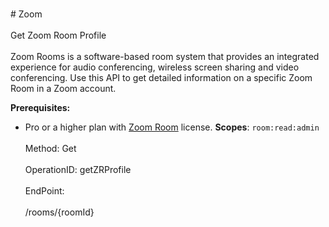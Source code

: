 <br>#     Zoom</br>
<br>Get Zoom Room Profile</br>
<br>
Zoom Rooms is a software-based room system that provides an integrated experience for audio conferencing, wireless screen sharing and video conferencing. Use this API to get detailed information on a specific Zoom Room in a Zoom account.

**Prerequisites:**
* Pro or a higher plan with [Zoom Room](https://zoom.us/zoomrooms) license.
**Scopes**: `room:read:admin` </br>
<br>Method: Get</br>
<br>OperationID: getZRProfile</br>
<br>EndPoint:</br>
<br>/rooms/{roomId}</br>
